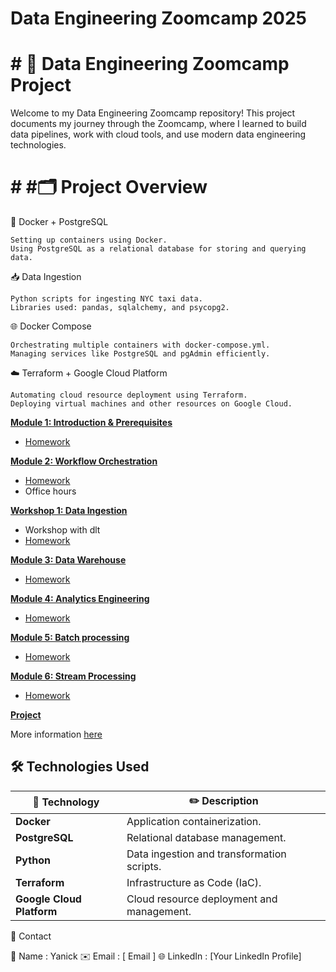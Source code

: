 # Data Engineering Zoomcamp 2025 

# # 🚀 Data Engineering Zoomcamp Project

Welcome to my Data Engineering Zoomcamp repository! 
This project documents my journey through the Zoomcamp, where I learned to build data pipelines, work with cloud tools, 
and use modern data engineering technologies.

# # #🗂️ Project Overview

🐳 Docker + PostgreSQL

    Setting up containers using Docker.
    Using PostgreSQL as a relational database for storing and querying data.

📥 Data Ingestion

    Python scripts for ingesting NYC taxi data.
    Libraries used: pandas, sqlalchemy, and psycopg2.

🌐 Docker Compose

    Orchestrating multiple containers with docker-compose.yml.
    Managing services like PostgreSQL and pgAdmin efficiently.

☁️ Terraform + Google Cloud Platform

    Automating cloud resource deployment using Terraform.
    Deploying virtual machines and other resources on Google Cloud.




[**Module 1: Introduction & Prerequisites**](01-docker-terraform/)

* [Homework](01-docker-terraform/homework.md)


[**Module 2: Workflow Orchestration**](02-workflow-orchestration)

* [Homework](02-workflow-orchestration/homework.md)
* Office hours

[**Workshop 1: Data Ingestion**](workshops/dlt.md)

* Workshop with dlt
* [Homework](workshops/dlt.md)


[**Module 3: Data Warehouse**](03-data-warehouse)

* [Homework](03-data-warehouse/homework.md)


[**Module 4: Analytics Engineering**](04-analytics-engineering/)

* [Homework](04-analytics-engineering/homework.md)


[**Module 5: Batch processing**](05-batch/)

* [Homework](05-batch/homework.md)


[**Module 6: Stream Processing**](06-streaming)

* [Homework](06-streaming/homework.md)


[**Project**](project.md)

More information [here](project.md)

## 🛠️ Technologies Used

| 🌟 **Technology**        | ✏️ **Description**                          |
|--------------------------|---------------------------------------------|
| **Docker**               | Application containerization.               |
| **PostgreSQL**           | Relational database management.             |
| **Python**               | Data ingestion and transformation scripts.  |
| **Terraform**            | Infrastructure as Code (IaC).               |
| **Google Cloud Platform**| Cloud resource deployment and management.   |





📧 Contact

💼 Name : Yanick
✉️ Email : [ Email ]
🌐 LinkedIn : [Your LinkedIn Profile]
